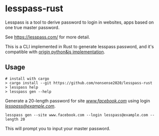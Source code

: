 # lesspass-rust

Lesspass is a tool to derive password to login in websites, apps based on one true master password. 

See https://lesspass.com/ for more detail.

This is a CLI implemented in Rust to generate lesspass password, and it's compatible with [origin python&js implementation](https://github.com/lesspass/lesspass).


## Usage

``` shell
# install with cargo
> cargo install --git https://github.com/nonsense2020/lesspass-rust
> lesspass help
> lesspass gen --help
```

Generate a 20-length password for site *www.facebook.com* using login *lesspass@example.com*.
``` shell
lesspass gen --site www.facebook.com --login lesspass@example.com --length 20 
```
This will prompt you to input your master password.